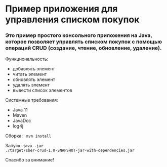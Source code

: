 # Пример приложения для управления списком покупок

### Это пример простого консольного приложения на Java, которое позволяет управлять списком покупок с помощью операций CRUD (создание, чтение, обновление, удаление).

Функциональность:
 - добавлять элемент
 - читать элемент
 - обновлять элемент
 - удалять элемент
 - вывести список элементов

Системные требования:
- Java 11
- Maven
- JavaDoc
- log4j

Сборка:
<code> mvn install </code>

Запуск: <code>java -jar ./target/sber-crud-1.0-SNAPSHOT-jar-with-dependencies.jar </code>

Спасибо за внимание!
